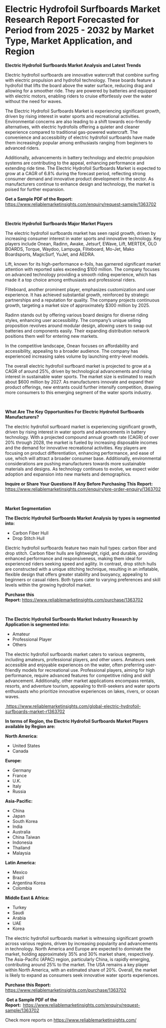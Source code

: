 <p><h1>Electric Hydrofoil Surfboards Market Research Report Forecasted for Period from 2025 -  2032 by Market Type, Market Application, and Region</h1></p><p><strong>Electric Hydrofoil Surfboards Market Analysis and Latest Trends</strong></p>
<p><p>Electric hydrofoil surfboards are innovative watercraft that combine surfing with electric propulsion and hydrofoil technology. These boards feature a hydrofoil that lifts the board above the water surface, reducing drag and allowing for a smoother ride. They are powered by batteries and equipped with electric motors, enabling riders to cruise effortlessly over the water without the need for waves.</p><p>The Electric Hydrofoil Surfboards Market is experiencing significant growth, driven by rising interest in water sports and recreational activities. Environmental concerns are also leading to a shift towards eco-friendly alternatives, with electric hydrofoils offering a quieter and cleaner experience compared to traditional gas-powered watercraft. The convenience and accessibility of electric hydrofoil surfboards have made them increasingly popular among enthusiasts ranging from beginners to advanced riders.</p><p>Additionally, advancements in battery technology and electric propulsion systems are contributing to the appeal, enhancing performance and extending ride time. The Electric Hydrofoil Surfboards Market is expected to grow at a CAGR of 6.8% during the forecast period, reflecting strong consumer demand and innovative product development in the sector. As manufacturers continue to enhance design and technology, the market is poised for further expansion.</p></p>
<p><strong>Get a Sample PDF of the Report:&nbsp;</strong> <a href="https://www.reliablemarketinsights.com/enquiry/request-sample/1363702?utm_campaign=2943&utm_medium=2&utm_source=Github&utm_content=ia&utm_term=04042025&utm_id=electric-hydrofoil-surfboards">https://www.reliablemarketinsights.com/enquiry/request-sample/1363702</a></p>
<p>&nbsp;</p>
<p><strong>Electric Hydrofoil Surfboards Major Market Players</strong></p>
<p><p>The electric hydrofoil surfboards market has seen rapid growth, driven by increasing consumer interest in water sports and innovative technology. Key players include Onean, Radinn, Awake, Jetsurf, EWave, Lift, MERTEK, OLO BOARDS, Torque, Waydoo, Lampuga, Fliteboard, Mo-Jet, Mako Boardsports, MagicSurf, YuJet, and AEDRA.</p><p>Lift, known for its high-performance e-foils, has garnered significant market attention with reported sales exceeding $100 million. The company focuses on advanced technology providing a smooth riding experience, which has made it a top choice among enthusiasts and professional riders.</p><p>Fliteboard, another prominent player, emphasizes customization and user experience. It has achieved substantial growth, reinforced by strategic partnerships and a reputation for quality. The company projects continuous growth, targeting a market size of approximately $300 million by 2025.</p><p>Radinn stands out by offering various board designs for diverse riding styles, enhancing user accessibility. The company’s unique selling proposition revolves around modular design, allowing users to swap out batteries and components easily. Their expanding distribution network positions them well for entering new markets.</p><p>In the competitive landscape, Onean focuses on affordability and accessibility, appealing to a broader audience. The company has experienced increasing sales volume by launching entry-level models.</p><p>The overall electric hydrofoil surfboard market is projected to grow at a CAGR of around 25%, driven by technological advancements and rising interest in sustainable water sports. The market size is estimated to reach about $600 million by 2027. As manufacturers innovate and expand their product offerings, new entrants could further intensify competition, drawing more consumers to this emerging segment of the water sports industry.</p></p>
<p>&nbsp;</p>
<p><strong>What Are The Key Opportunities For Electric Hydrofoil Surfboards Manufacturers?</strong></p>
<p><p>The electric hydrofoil surfboard market is experiencing significant growth, driven by rising interest in water sports and advancements in battery technology. With a projected compound annual growth rate (CAGR) of over 20% through 2028, the market is fueled by increasing disposable incomes and the demand for innovative recreational activities. Key players are focusing on product differentiation, enhancing performance, and ease of use, which will attract a broader consumer base. Additionally, environmental considerations are pushing manufacturers towards more sustainable materials and designs. As technology continues to evolve, we expect wider adoption and expansion into new markets and demographics.</p></p>
<p><strong>Inquire or Share Your Questions If Any Before Purchasing This Report:</strong> <a href="https://www.reliablemarketinsights.com/enquiry/pre-order-enquiry/1363702?utm_campaign=2943&utm_medium=2&utm_source=Github&utm_content=ia&utm_term=04042025&utm_id=electric-hydrofoil-surfboards">https://www.reliablemarketinsights.com/enquiry/pre-order-enquiry/1363702</a></p>
<p>&nbsp;</p>
<p><strong>Market Segmentation</strong></p>
<p><strong>The Electric Hydrofoil Surfboards Market Analysis by types is segmented into:</strong></p>
<p><ul><li>Carbon Fiber Hull</li><li>Drop Stitch Hull</li></ul></p>
<p><p>Electric hydrofoil surfboards feature two main hull types: carbon fiber and drop stitch. Carbon fiber hulls are lightweight, rigid, and durable, providing enhanced performance and responsiveness, making them ideal for experienced riders seeking speed and agility. In contrast, drop stitch hulls are constructed with a unique stitching technique, resulting in an inflatable, flexible design that offers greater stability and buoyancy, appealing to beginners or casual riders. Both types cater to varying preferences and skill levels within the growing hydrofoil market.</p></p>
<p><strong>Purchase this Report:&nbsp;</strong><a href="https://www.reliablemarketinsights.com/purchase/1363702?utm_campaign=2943&utm_medium=2&utm_source=Github&utm_content=ia&utm_term=04042025&utm_id=electric-hydrofoil-surfboards">https://www.reliablemarketinsights.com/purchase/1363702</a></p>
<p>&nbsp;</p>
<p><strong>The Electric Hydrofoil Surfboards Market Industry Research by Application is segmented into:</strong></p>
<p><ul><li>Amateur</li><li>Professional Player</li><li>Others</li></ul></p>
<p><p>The electric hydrofoil surfboards market caters to various segments, including amateurs, professional players, and other users. Amateurs seek accessible and enjoyable experiences on the water, often preferring user-friendly models for recreational use. Professional players, aiming for high performance, require advanced features for competitive riding and skill advancement. Additionally, other market applications encompass rentals, resorts, and adventure tourism, appealing to thrill-seekers and water sports enthusiasts who prioritize innovative experiences on lakes, rivers, or ocean waves.</p></p>
<p><a href="https://www.reliablemarketinsights.com/global-electric-hydrofoil-surfboards-market-r1363702?utm_campaign=2943&utm_medium=2&utm_source=Github&utm_content=ia&utm_term=04042025&utm_id=electric-hydrofoil-surfboards">&nbsp;https://www.reliablemarketinsights.com/global-electric-hydrofoil-surfboards-market-r1363702</a></p>
<p><strong>In terms of Region, the Electric Hydrofoil Surfboards Market Players available by Region are:</strong></p>
<p>
    <p> <strong> North America: </strong>
        <ul>
            <li>United States</li>
            <li>Canada</li>
        </ul>
        </p> 
    <p> <strong> Europe: </strong>
        <ul>
            <li>Germany</li>
            <li>France</li>
            <li>U.K.</li>
            <li>Italy</li>
            <li>Russia</li>
        </ul>
        </p> 
    <p> <strong> Asia-Pacific: </strong>
        <ul>
            <li>China</li>
            <li>Japan</li>
            <li>South Korea</li>
            <li>India</li>
            <li>Australia</li>
            <li>China Taiwan</li>
            <li>Indonesia</li>
            <li>Thailand</li>
            <li>Malaysia</li>
        </ul>
        </p> 
    <p> <strong> Latin America: </strong>
        <ul>
            <li>Mexico</li>
            <li>Brazil</li>
            <li>Argentina Korea</li>
            <li>Colombia</li>
        </ul>
        </p> 
    <p> <strong> Middle East & Africa: </strong>
        <ul>
            <li>Turkey</li>
            <li>Saudi</li>
            <li>Arabia</li>
            <li>UAE</li>
            <li>Korea</li>
        </ul>
    </p>
    </p>
<p><p>The electric hydrofoil surfboards market is witnessing significant growth across various regions, driven by increasing popularity and advancements in technology. North America and Europe are expected to dominate the market, holding approximately 35% and 30% market share, respectively. The Asia-Pacific (APAC) region, particularly China, is rapidly emerging, contributing around 25% to the market. The USA remains a key player within North America, with an estimated share of 20%. Overall, the market is likely to expand as consumers seek innovative water sports experiences.</p></p>
<p><strong>Purchase this Report: </strong><a href="https://www.reliablemarketinsights.com/purchase/1363702?utm_campaign=2943&utm_medium=2&utm_source=Github&utm_content=ia&utm_term=04042025&utm_id=electric-hydrofoil-surfboards">https://www.reliablemarketinsights.com/purchase/1363702</a></p>
<p>&nbsp;<strong>Get a Sample PDF of the Report:&nbsp;&nbsp;</strong><a href="https://www.reliablemarketinsights.com/enquiry/request-sample/1363702?utm_campaign=2943&utm_medium=2&utm_source=Github&utm_content=ia&utm_term=04042025&utm_id=electric-hydrofoil-surfboards">https://www.reliablemarketinsights.com/enquiry/request-sample/1363702</a></p>
<p><strong></strong></p>
<p>Check more reports on <a href="https://www.reliablemarketinsights.com/?utm_campaign=2943&utm_medium=2&utm_source=Github&utm_content=ia&utm_term=04042025&utm_id=electric-hydrofoil-surfboards">https://www.reliablemarketinsights.com/</a></p>